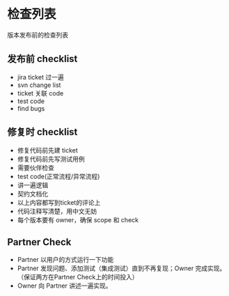 # 检查列表

版本发布前的检查列表

## 发布前 checklist

- jira ticket 过一遍
- svn change list
- ticket 关联 code
- test code
- find bugs

## 修复时 checklist

- 修复代码前先建 ticket
- 修复代码前先写测试用例
- 需要伙伴检查
- test code(正常流程/异常流程)
- 讲一遍逻辑
- 契约文档化
- 以上内容都写到ticket的评论上
- 代码注释写清楚，用中文无妨
- 每个版本要有 owner，确保 scope 和 check

## Partner Check

- Partner 以用户的方式运行一下功能
- Partner 发现问题、添加测试（集成测试）直到不再复现；Owner 完成实现。（保证两方在Partner Check上的时间投入）
- Owner 向 Partner 讲述一遍实现。